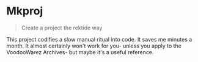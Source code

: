 # Mkproj

> Create a project the rektide way

This project codifies a slow manual ritual into code. It saves me minutes a month. It almost certainly won't work for you- unless you apply to the VoodooWarez Archives- but maybe it's a useful reference.
